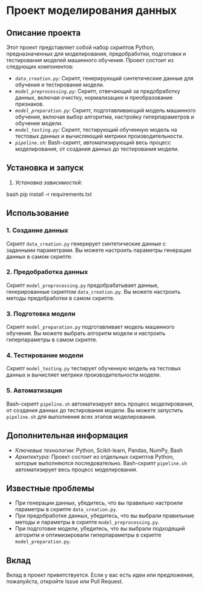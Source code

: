 # Проект моделирования данных

## Описание проекта

Этот проект представляет собой набор скриптов Python, предназначенных для моделирования, предобработки, подготовки и тестирования моделей машинного обучения. Проект состоит из следующих компонентов:

- *`data_creation.py`:* Скрипт, генерирующий синтетические данные для обучения и тестирования модели.
- *`model_preprocessing.py`:* Скрипт, отвечающий за предобработку данных, включая очистку, нормализацию и преобразование признаков.
- *`model_preparation.py`:* Скрипт, подготавливающий модель машинного обучения, включая выбор алгоритма, настройку гиперпараметров и обучение модели.
- *`model_testing.py`:* Скрипт, тестирующий обученную модель на тестовых данных и вычисляющий метрики производительности.
- *`pipeline.sh`:* Bash-скрипт, автоматизирующий весь процесс моделирования, от создания данных до тестирования модели.

## Установка и запуск

1. *Установка зависимостей:*
   
bash
   pip install -r requirements.txt

## Использование

### 1. Создание данных

Скрипт `data_creation.py` генерирует синтетические данные с заданными параметрами. Вы можете настроить параметры генерации данных в самом скрипте. 

### 2. Предобработка данных

Скрипт `model_preprocessing.py` предобрабатывает данные, генерированные скриптом `data_creation.py`. Вы можете настроить методы предобработки в самом скрипте. 

### 3. Подготовка модели

Скрипт `model_preparation.py` подготавливает модель машинного обучения. Вы можете выбрать алгоритм модели и настроить гиперпараметры в самом скрипте. 

### 4. Тестирование модели

Скрипт `model_testing.py` тестирует обученную модель на тестовых данных и вычисляет метрики производительности модели. 

### 5. Автоматизация

Bash-скрипт `pipeline.sh` автоматизирует весь процесс моделирования, от создания данных до тестирования модели.  Вы можете запустить `pipeline.sh` для выполнения всех этапов моделирования. 

## Дополнительная информация

- *Ключевые технологии:* Python, Scikit-learn, Pandas, NumPy, Bash
- *Архитектура:* Проект состоит из отдельных скриптов Python, которые выполняются последовательно. Bash-скрипт `pipeline.sh` автоматизирует весь процесс моделирования.

## Известные проблемы

- При генерации данных, убедитесь, что вы правильно настроили параметры в скрипте `data_creation.py`. 
- При предобработке данных, убедитесь, что вы выбрали правильные методы и параметры в скрипте `model_preprocessing.py`.
- При подготовке модели, убедитесь, что вы выбрали подходящий алгоритм и оптимизировали гиперпараметры в скрипте `model_preparation.py`.

## Вклад

Вклад в проект приветствуется.  Если у вас есть идеи или предложения, пожалуйста, откройте Issue или Pull Request. 
